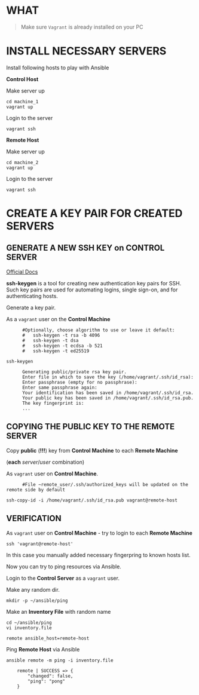 # WHAT

> Make sure `Vagrant` is already installed on your PC

# INSTALL NECESSARY SERVERS

Install following hosts to play with Ansible

**Control Host**

Make server up
```
cd machine_1
vagrant up
```

Login to the server
```
vagrant ssh
```

**Remote Host**

Make server up
```
cd machine_2
vagrant up
```

Login to the server
```
vagrant ssh
```


# CREATE A KEY PAIR FOR CREATED SERVERS

## GENERATE A NEW SSH KEY on CONTROL SERVER

[Official Docs](https://www.ssh.com/ssh/keygen/)

**ssh-keygen** is a tool for creating new authentication key pairs for SSH. Such key pairs are used for automating logins, single sign-on, and for authenticating hosts.


Generate a key pair.

As a `vagrant` user on the **Control Machine**
```
      #Optionally, choose algorithm to use or leave it default:
      #   ssh-keygen -t rsa -b 4096
      #   ssh-keygen -t dsa
      #   ssh-keygen -t ecdsa -b 521
      #   ssh-keygen -t ed25519

ssh-keygen

      Generating public/private rsa key pair.
      Enter file in which to save the key (/home/vagrant/.ssh/id_rsa):
      Enter passphrase (empty for no passphrase):
      Enter same passphrase again:
      Your identification has been saved in /home/vagrant/.ssh/id_rsa.
      Your public key has been saved in /home/vagrant/.ssh/id_rsa.pub.
      The key fingerprint is:
      ...
```

## COPYING THE PUBLIC KEY TO THE REMOTE SERVER

Copy **public** (**!!!**) key from **Control Machine** to each **Remote Machine** 

(**each** *server*/*user* combination)

As `vagrant` user on **Control Machine**.
```
      #File ~remote_user/.ssh/authorized_keys will be updated on the remote side by default
      
ssh-copy-id -i /home/vagrant/.ssh/id_rsa.pub vagrant@remote-host
```

## VERIFICATION

As `vagrant` user on **Control Machine** - try to login to each **Remote Machine**
```
ssh 'vagrant@remote-host'
```

In this case you manually added necessary fingerpring to known hosts list.

Now you can try to ping resources via Ansible.

Login to the **Control Server** as a `vagrant` user.

Make any random dir.
```
mkdir -p ~/ansible/ping
```

Make an **Inventory File** with random name
```
cd ~/ansible/ping
vi inventory.file

remote ansible_host=remote-host
```

Ping **Remote Host** via Ansible
```
ansible remote -m ping -i inventory.file

    remote | SUCCESS => {
        "changed": false, 
        "ping": "pong"
    }
```